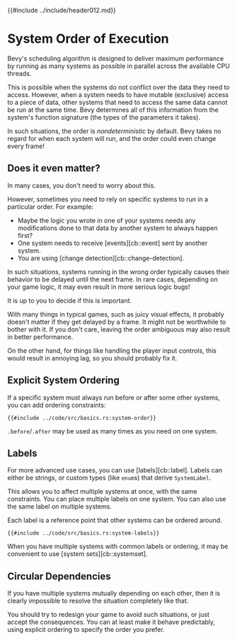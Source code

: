 {{#include ../include/header012.md}}

# System Order of Execution

Bevy's scheduling algorithm is designed to deliver maximum performance
by running as many systems as possible in parallel across the available
CPU threads.

This is possible when the systems do not conflict over the data they need
to access. However, when a system needs to have mutable (exclusive) access
to a piece of data, other systems that need to access the same data cannot
be run at the same time. Bevy determines all of this information from the
system's function signature (the types of the parameters it takes).

In such situations, the order is *nondeterministic* by default. Bevy takes
no regard for when each system will run, and the order could even change
every frame!

## Does it even matter?

In many cases, you don't need to worry about this.

However, sometimes you need to rely on specific systems to run in a particular
order. For example:

  - Maybe the logic you wrote in one of your systems needs any modifications
    done to that data by another system to always happen first?
  - One system needs to receive [events][cb::event] sent by another system.
  - You are using [change detection][cb::change-detection].

In such situations, systems running in the wrong order typically causes
their behavior to be delayed until the next frame. In rare cases, depending
on your game logic, it may even result in more serious logic bugs!

It is up to you to decide if this is important.

With many things in typical games, such as juicy visual effects, it probably
doesn't matter if they get delayed by a frame. It might not be worthwhile
to bother with it. If you don't care, leaving the order ambiguous may also
result in better performance.

On the other hand, for things like handling the player input controls,
this would result in annoying lag, so you should probably fix it.

## Explicit System Ordering

If a specific system must always run before or after some other systems,
you can add ordering constraints:

```rust,no_run,noplayground
{{#include ../code/src/basics.rs:system-order}}
```

`.before`/`.after` may be used as many times as you need on one system.

## Labels

For more advanced use cases, you can use [labels][cb::label]. Labels can
either be strings, or custom types (like `enum`s) that derive `SystemLabel`.

This allows you to affect multiple systems at once, with the same constraints. 
You can place multiple labels on one system. You can also use the same label
on multiple systems.

Each label is a reference point that other systems can be ordered around.

```rust,no_run,noplayground
{{#include ../code/src/basics.rs:system-labels}}
```

When you have multiple systems with common labels or ordering, it may be
convenient to use [system sets][cb::systemset].

## Circular Dependencies

If you have multiple systems mutually depending on each other, then it is
clearly impossible to resolve the situation completely like that.

You should try to redesign your game to avoid such situations, or just accept
the consequences. You can at least make it behave predictably, using explicit
ordering to specify the order you prefer.
